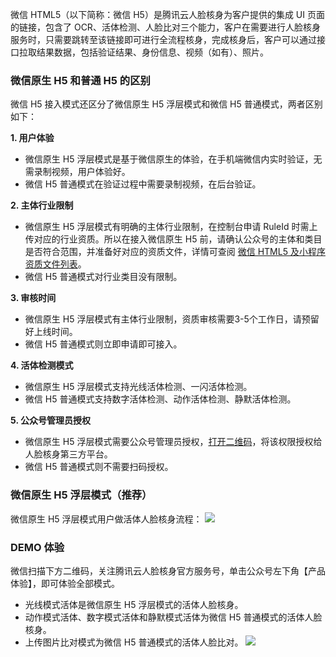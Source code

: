 微信 HTML5（以下简称：微信 H5）是腾讯云人脸核身为客户提供的集成 UI 页面的链接，包含了 OCR、活体检测、人脸比对三个能力，客户在需要进行人脸核身服务时，只需要跳转至该链接即可进行全流程核身，完成核身后，客户可以通过接口拉取结果数据，包括验证结果、身份信息、视频（如有）、照片。

### 微信原生 H5 和普通 H5 的区别

微信 H5 接入模式还区分了微信原生 H5 浮层模式和微信 H5 普通模式，两者区别如下：

**1. 用户体验**
- 微信原生 H5 浮层模式是基于微信原生的体验，在手机端微信内实时验证，无需录制视频，用户体验好。
- 微信 H5 普通模式在验证过程中需要录制视频，在后台验证。

**2. 主体行业限制**
- 微信原生 H5 浮层模式有明确的主体行业限制，在控制台申请 RuleId 时需上传对应的行业资质。所以在接入微信原生 H5 前，请确认公众号的主体和类目是否符合范围，并准备好对应的资质文件，详情可查阅 [微信 HTML5 及小程序资质文件列表](https://cloud.tencent.com/document/product/1007/42684)。
- 微信 H5 普通模式对行业类目没有限制。

**3. 审核时间**
- 微信原生 H5 浮层模式有主体行业限制，资质审核需要3-5个工作日，请预留好上线时间。
- 微信 H5 普通模式则立即申请即可接入。

**4. 活体检测模式**
- 微信原生 H5 浮层模式支持光线活体检测、一闪活体检测。
- 微信 H5 普通模式支持数字活体检测、动作活体检测、静默活体检测。

**5. 公众号管理员授权**
- 微信原生 H5 浮层模式需要公众号管理员授权，[打开二维码](https://open.faceid.qq.com/view/auth.html)，将该权限授权给人脸核身第三方平台。
- 微信 H5 普通模式则不需要扫码授权。

### 微信原生 H5 浮层模式（推荐）
微信原生 H5 浮层模式用户做活体人脸核身流程：
![](https://main.qcloudimg.com/raw/bae3aa1e74875f9eb1b0a60262e84167.png)

### DEMO 体验
微信扫描下方二维码，关注腾讯云人脸核身官方服务号，单击公众号左下角【产品体验】，即可体验全部模式。
- 光线模式活体是微信原生 H5 浮层模式的活体人脸核身。
- 动作模式活体、数字模式活体和静默模式活体为微信 H5 普通模式的活体人脸核身。
- 上传图片比对模式为微信 H5 普通模式的活体人脸比对。
![](https://main.qcloudimg.com/raw/a50f66c162400e006660a8797937d6fc.png)


